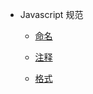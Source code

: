 - Javascript 规范

  - [命名](docs/javascript-guide/name.md)

  - [注释](docs/javascript-guide/comment.md)

  - [格式](docs/javascript-guide/format.md)
